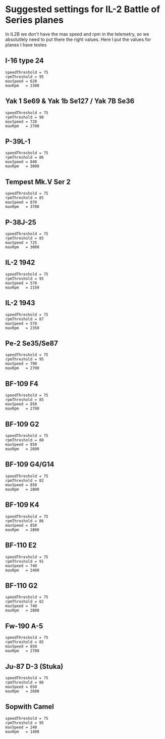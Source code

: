 # Suggested settings for IL-2 Battle of Series planes

In IL2B we don't have the max speed and rpm in the telemetry, so we absolutlely need to put there the right values. Here I put the values for planes I have testes

## I-16 type 24

```
speedThreshold = 75
rpmThreshold = 95
maxSpeed = 620
maxRpm   = 2300
```


## Yak 1 Se69 & Yak 1b Se127 / Yak 7B Se36

```
speedThreshold = 75
rpmThreshold = 98
maxSpeed = 720
maxRpm   = 2700
```

## P-39L-1

```
speedThreshold = 75
rpmThreshold = 86
maxSpeed = 840
maxRpm   = 3000
```

## Tempest Mk.V Ser 2

```
speedThreshold = 75
rpmThreshold = 85
maxSpeed = 870
maxRpm   = 3700
```

## P-38J-25

```
speedThreshold = 75
rpmThreshold = 85
maxSpeed = 725
maxRpm   = 3000
```

## IL-2 1942

```
speedThreshold = 75
rpmThreshold = 95
maxSpeed = 570
maxRpm   = 2150
```

## IL-2 1943

```
speedThreshold = 75
rpmThreshold = 87
maxSpeed = 570
maxRpm   = 2350
```

## Pe-2 Se35/Se87

```
speedThreshold = 75
rpmThreshold = 95
maxSpeed = 790
maxRpm   = 2700
```

## BF-109 F4

```
speedThreshold = 75
rpmThreshold = 85
maxSpeed = 850
maxRpm   = 2700
```

## BF-109 G2

```
speedThreshold = 75
rpmThreshold = 88
maxSpeed = 850
maxRpm   = 2600
```

## BF-109 G4/G14

```
speedThreshold = 75
rpmThreshold = 82
maxSpeed = 850
maxRpm   = 2800
```

## BF-109 K4

```
speedThreshold = 75
rpmThreshold = 86
maxSpeed = 850
maxRpm   = 2800
```

## BF-110 E2

```
speedThreshold = 75
rpmThreshold = 91
maxSpeed = 740
maxRpm   = 2400
```

## BF-110 G2

```
speedThreshold = 75
rpmThreshold = 82
maxSpeed = 740
maxRpm   = 2800
```

## Fw-190 A-5

```
speedThreshold = 75
rpmThreshold = 85
maxSpeed = 850
maxRpm   = 2700
```

## Ju-87 D-3 (Stuka)

```
speedThreshold = 75
rpmThreshold = 86
maxSpeed = 650
maxRpm   = 2600
```

## Sopwith Camel

```
speedThreshold = 75
rpmThreshold = 95
maxSpeed = 240
maxRpm   = 1400
```

